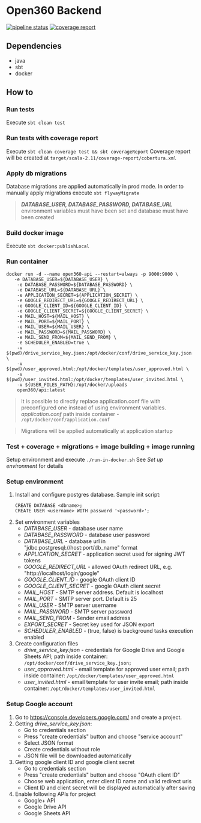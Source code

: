 # Open360 Backend

[![pipeline status](https://git.bw-sw.com/open360/backend/badges/develop/pipeline.svg)](https://git.bw-sw.com/open360/backend/commits/develop)
[![coverage report](https://git.bw-sw.com/open360/backend/badges/develop/coverage.svg)](https://git.bw-sw.com/open360/backend/commits/develop)

## Dependencies
- java
- sbt
- docker

## How to

### Run tests
Execute `sbt clean test`

### Run tests with coverage report
Execute `sbt clean coverage test && sbt coverageReport`
Coverage report will be created at `target/scala-2.11/coverage-report/cobertura.xml`

### Apply db migrations
Database migrations are applied automatically in prod mode. 
In order to manually apply migrations execute `sbt flywayMigrate`

> ***DATABASE_USER, DATABASE_PASSWORD, DATABASE_URL*** environment
> variables must have been set and database must have been created

### Build docker image
Execute `sbt docker:publishLocal`

### Run container
```shell
docker run -d --name open360-api --restart=always -p 9000:9000 \
   -e DATABASE_USER=${DATABASE_USER} \
    -e DATABASE_PASSWORD=${DATABASE_PASSWORD} \
    -e DATABASE_URL=${DATABASE_URL} \
    -e APPLICATION_SECRET=${APPLICATION_SECRET} \
    -e GOOGLE_REDIRECT_URL=${GOOGLE_REDIRECT_URL} \
    -e GOOGLE_CLIENT_ID=${GOOGLE_CLIENT_ID} \
    -e GOOGLE_CLIENT_SECRET=${GOOGLE_CLIENT_SECRET} \
    -e MAIL_HOST=${MAIL_HOST} \
    -e MAIL_PORT=${MAIL_PORT} \
    -e MAIL_USER=${MAIL_USER} \
    -e MAIL_PASSWORD=${MAIL_PASSWORD} \
    -e MAIL_SEND_FROM=${MAIL_SEND_FROM} \
    -e SCHEDULER_ENABLED=true \
    -v $(pwd)/drive_service_key.json:/opt/docker/conf/drive_service_key.json \
    -v $(pwd)/user_approved.html:/opt/docker/templates/user_approved.html \
    -v $(pwd)/user_invited.html:/opt/docker/templates/user_invited.html \
    -v ${USER_FILES_PATH}:/opt/docker/uploads
    open360/api:latest
```
> It is possible to directly replace application.conf file with preconfigured one instead of using 
environment variables. *application.conf* path inside container - `/opt/docker/conf/application.conf`

> Migrations will be applied automatically at application startup

### Test + coverage + migrations + image building + image running
Setup environment and execute `./run-in-docker.sh`
See *Set up environment* for details

### Setup environment
1. Install and configure postgres database. Sample init script:
	```
	CREATE DATABASE <dbname>;
	CREATE USER <username> WITH password '<password>';
    ```
2. Set environment variables
    * *DATABASE_USER* - database user name
    * *DATABASE_PASSWORD* - database user password
    * *DATABASE_URL* - database url in "jdbc:postgresql://host:port/db_name" format
    * *APPLICATION_SECRET* - application secret used for signing JWT tokens
    * *GOOGLE_REDIRECT_URL* - allowed OAuth redirect URL, e.g. "http://localhost/login/google"
    * *GOOGLE_CLIENT_ID* - google OAuth client ID
    * *GOOGLE_CLIENT_SECRET* - google OAuth client secret
    * *MAIL_HOST* - SMTP server address. Default is localhost
    * *MAIL_PORT* - SMTP server port. Default is 25
    * *MAIL_USER* - SMTP server username
    * *MAIL_PASSWORD* - SMTP server password
    * *MAIL_SEND_FROM* - Sender email address
    * *EXPORT_SECRET* - Secret key used for JSON export
    * *SCHEDULER_ENABLED* - (true, false) is background tasks execution enabled
3. Create configuration files
    * *drive_service_key.json* - credentials for Google Drive and Google Sheets API; 
    path inside container: `/opt/docker/conf/drive_service_key.json;`
    * *user_approved.html* - email template for approved user email;
    path inside container: `/opt/docker/templates/user_approved.html`
    * *user_invited.html* - email template for user invite email;
    path inside container: `/opt/docker/templates/user_invited.html`

### Setup Google account
1. Go to https://console.developers.google.com/ and create a project.
2. Getting *drive_service_key.json*: 
    * Go to credentials section
    * Press "create credentials" button and choose "service account"
    * Select JSON format
    * Create credentials without role
    * JSON file will be downloaded automatically
3. Getting google client ID and google client secret
    * Go to credentials section
    * Press "create credentials" button and choose "OAuth client ID"
    * Choose web application, enter client ID name and valid redirect uris
    * Client ID and client secret will be displayed automatically after saving
4. Enable following APIs for project
    * Google+ API
    * Google Drive API
    * Google Sheets API
